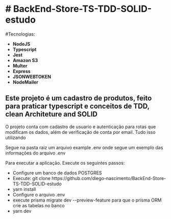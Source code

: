 <h1># BackEnd-Store-TS-TDD-SOLID-estudo </h1>

<p>#Tecnologias:</p>
  <ul>
    <li><b>NodeJS</b></li>
    <li><b>Typescript </b></li>
    <li><b>Jest </b></li>
    <li><b>Amazon S3 </b></li>
    <li> <b>Multer </b></li>
    <li><b>Express </b></li>
  <li><b>JSONWEBTOKEN </b></li>
  <li><b>NodeMailer</b></li>
</ul>
 
<h2>Este projeto é um cadastro de produtos, feito para praticar typescript e conceitos de TDD, clean Architeture and SOLID</h2>
O projeto conta com cadastro de usuario e autenticação para rotas que modificam os dados, além de verificação de conta por email. 
Tudo isso utilizando 

Segue na pasta raiz um arquivo example .env onde segue um exemplo das informações do arquivo .env

Para executar a aplicação. Execute os seguintes passos:

  <ul>
  <li>Configure um banco de dados POSTGRES</li>
    <li>Execute: git clone https://github.com/diego-nascimento/BackEnd-Store-TS-TDD-SOLID-estudo</li>
    <li>yarn install</li>
    <li>Configure o arquivo .env</li>
    <li>execute prisma migrate dev --preview-feature para que o prisma ORM crie as tabelas no banco</li>
    <li>yarn dev</li>
  </ul>
